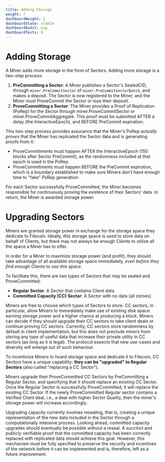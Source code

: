 ```yaml
---
title: Adding Storage
weight: 7
dashboardWeight: 2
dashboardState: stable
dashboardAudit: wip
dashboardTests: 0
---
```


# Adding Storage

A Miner adds more storage in the form of Sectors. Adding more storage is a two-step process:

1. **PreCommitting a Sector**: A Miner publishes a Sector's SealedCID, through `miner.PreCommitSector` of `miner.PreCommitSectorBatch`, and makes a deposit. The Sector is now registered to the Miner, and the Miner must ProveCommit the Sector or lose their deposit.
2. **ProveCommitting a Sector**: The Miner provides a Proof of Replication (PoRep) for the Sector through miner.ProveCommitSector or miner.ProveCommitAggregate. This proof must be submitted AFTER a delay (the InteractiveEpoch), and BEFORE PreCommit expiration.

This two-step process provides assurance that the Miner's PoRep _actually proves_ that the Miner has replicated the Sector data and is generating proofs from it:

- ProveCommitments must happen AFTER the InteractiveEpoch (150 blocks after Sector PreCommit), as the randomness included at that epoch is used in the PoRep.
- ProveCommitments must happen BEFORE the PreCommit expiration, which is a boundary established to make sure Miners don't have enough time to "fake" PoRep generation.

For each Sector successfully ProveCommitted, the Miner becomes responsible for continuously proving the existence of their Sectors' data. In return, the Miner is awarded storage power.

# Upgrading Sectors

Miners are granted storage power in exchange for the storage space they dedicate to Filecoin. Ideally, this storage space is used to store data on behalf of Clients, but there may not always be enough Clients to utilize all the space a Miner has to offer.

In order for a Miner to maximize storage power (and profit), they should take advantage of all available storage space immediately, _even before they find enough Clients to use this space_.

To facilitate this, there are _two types_ of Sectors that may be sealed and ProveCommitted:

- **Regular Sector**: A Sector that contains Client data
- **Committed Capacity (CC) Sector**: A Sector with no data (all zeroes)

Miners are free to choose which types of Sectors to store. CC sectors, in particular, allow Miners to immediately make use of existing disk space: earning storage power and a higher chance at producing a block. Miners can decide if they should upgrade their CC sectors to take client deals or continue proving CC sectors. Currently, CC sectors store randomness by default in client implementation, but this does not preclude miners from storing any type of useful data that increase their private utility in CC sectors (as long as it is legal). The protocol expects that new use-cases and diversity will emerge out of such behaviour.

To incentivize Miners to hoard storage space and dedicate it to Filecoin, CC Sectors have a unique capability: **they can be "upgraded" to Regular Sectors** (also called "replacing a CC Sector").

Miners upgrade their ProveCommitted CC Sectors by PreCommitting a Regular Sector, and specifying that it should replace an existing CC Sector. Once the Regular Sector is successfully ProveCommitted, it will replace the existing CC Sector. If the newly ProveCommitted Regular sector contains a Verified Client deal, i.e., a deal with higher Sector Quality, then the miner's storage power will increase accordingly.

Upgrading capacity currently involves resealing, that is, creating a unique representation of the new data included in the Sector through a computationally intensive process. Looking ahead, committed capacity upgrades should eventually be possible without a reseal. A succinct and publicly verifiable proof that the committed capacity has been correctly replaced with replicated data should achieve this goal. However, this mechanism must be fully specified to preserve the security and incentives of the network before it can be implemented and is, therefore, left as a future improvement.
